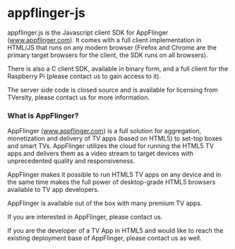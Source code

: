 appflinger-js
=============

appflinger.js is the Javascript client SDK for AppFlinger (www.appflinger.com). It comes with a full client implementation in HTML/JS that runs on any modern browser (Firefox and Chrome are the primary target browsers for the client, the SDK runs on all browsers).

There is also a C client SDK, available in binary form, and a full client for the Raspberry Pi (please contact us to gain access to it). 

The server side code is closed source and is available for licensing from TVersity, please contact us for more information.

### What is AppFlinger?

AppFlinger (www.appflinger.com) is a full solution for aggregation, monetization and delivery of TV apps (based on HTML5) to set-top boxes and smart TVs. AppFlinger utilizes the cloud for running the HTML5 TV apps and delivers them as a video stream to target devices with unprecedented quality and responsiveness.

AppFlinger makes it possible to run HTML5 TV apps on any device and in the same time makes the full power of desktop-grade HTML5 browsers available to TV app developers.

AppFlinger is available out of the box with many premium TV apps.

If you are interested in AppFlinger, please contact us.

If you are the developer of a TV App in HTML5 and would like to reach the existing deployment base of AppFlinger, please contact us as well.

